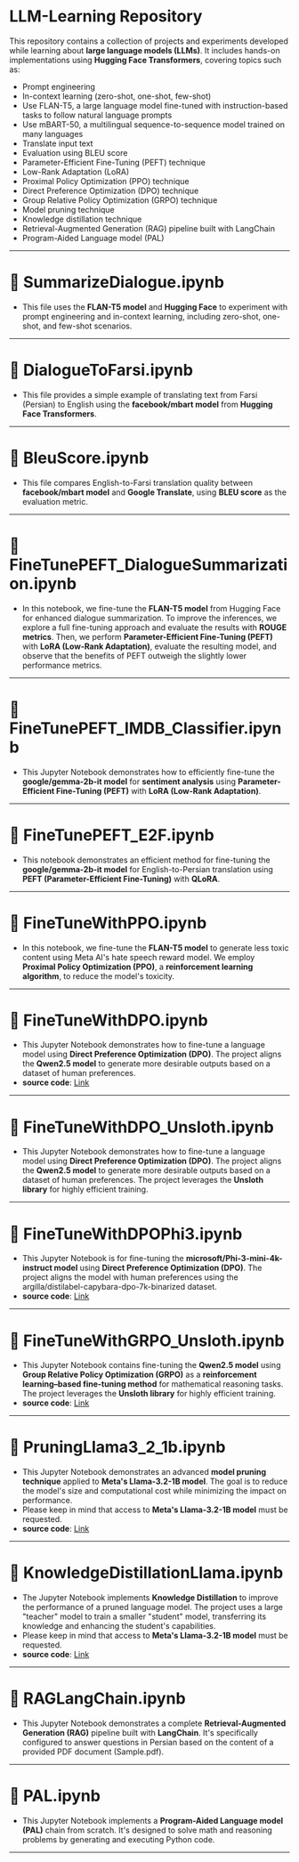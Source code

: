 # LLM-Learning Repository
This repository contains a collection of projects and experiments developed while learning about **large language models (LLMs)**. It includes hands-on implementations using **Hugging Face Transformers**, covering topics such as:
* Prompt engineering
* In-context learning (zero-shot, one-shot, few-shot)
* Use FLAN-T5, a large language model fine-tuned with instruction-based tasks to follow natural language prompts
* Use mBART-50, a multilingual sequence-to-sequence model trained on many languages
* Translate input text
* Evaluation using BLEU score
* Parameter-Efficient Fine-Tuning (PEFT) technique
* Low-Rank Adaptation (LoRA)
* Proximal Policy Optimization (PPO) technique
* Direct Preference Optimization (DPO) technique
* Group Relative Policy Optimization (GRPO) technique
* Model pruning technique
* Knowledge distillation technique
* Retrieval-Augmented Generation (RAG) pipeline built with LangChain
* Program-Aided Language model (PAL)

---

# 📝 SummarizeDialogue.ipynb
* This file uses the **FLAN-T5 model** and **Hugging Face** to experiment with prompt engineering and in-context learning, including zero-shot, one-shot, and few-shot scenarios.

---

# 📝 DialogueToFarsi.ipynb
* This file provides a simple example of translating text from Farsi (Persian) to English using the **facebook/mbart model** from **Hugging Face Transformers**.

---

# 📝 BleuScore.ipynb
* This file compares English-to-Farsi translation quality between **facebook/mbart model** and **Google Translate**, using **BLEU score** as the evaluation metric.

---

# 📝 FineTunePEFT_DialogueSummarization.ipynb
* In this notebook, we fine-tune the **FLAN-T5 model** from Hugging Face for enhanced dialogue summarization. To improve the inferences, we explore a full fine-tuning approach and evaluate the results with **ROUGE metrics**. Then, we perform **Parameter-Efficient Fine-Tuning (PEFT)** with **LoRA (Low-Rank Adaptation)**, evaluate the resulting model, and observe that the benefits of PEFT outweigh the slightly lower performance metrics.

---

# 📝 FineTunePEFT_IMDB_Classifier.ipynb
* This Jupyter Notebook demonstrates how to efficiently fine-tune the **google/gemma-2b-it model** for **sentiment analysis** using **Parameter-Efficient Fine-Tuning (PEFT)** with **LoRA (Low-Rank Adaptation)**.

---

# 📝 FineTunePEFT_E2F.ipynb
* This notebook demonstrates an efficient method for fine-tuning the **google/gemma-2b-it model** for English-to-Persian translation using **PEFT (Parameter-Efficient Fine-Tuning)** with **QLoRA**.

---

# 📝 FineTuneWithPPO.ipynb
* In this notebook, we fine-tune the **FLAN-T5 model** to generate less toxic content using Meta AI's hate speech reward model. We employ **Proximal Policy Optimization (PPO)**, a **reinforcement learning algorithm**, to reduce the model's toxicity.

---

# 📝 FineTuneWithDPO.ipynb
* This Jupyter Notebook demonstrates how to fine-tune a language model using **Direct Preference Optimization (DPO)**. The project aligns the **Qwen2.5 model** to generate more desirable outputs based on a dataset of human preferences.
* **source code**: [Link](https://github.com/ShawhinT/YouTube-Blog/tree/main/LLMs)

---

# 📝 FineTuneWithDPO_Unsloth.ipynb
* This Jupyter Notebook demonstrates how to fine-tune a language model using **Direct Preference Optimization (DPO)**. The project aligns the **Qwen2.5 model** to generate more desirable outputs based on a dataset of human preferences. The project leverages the **Unsloth library** for highly efficient training.

---

# 📝 FineTuneWithDPOPhi3.ipynb
* This Jupyter Notebook is for fine-tuning the **microsoft/Phi-3-mini-4k-instruct model** using **Direct Preference Optimization (DPO)**. The project aligns the model with human preferences using the argilla/distilabel-capybara-dpo-7k-binarized dataset.
* **source code**: [Link](https://github.com/peremartra/Large-Language-Model-Notebooks-Course)

---

# 📝 FineTuneWithGRPO_Unsloth.ipynb
* This Jupyter Notebook contains fine-tuning the **Qwen2.5 model** using **Group Relative Policy Optimization (GRPO)** as a **reinforcement learning–based fine-tuning method** for mathematical reasoning tasks. The project leverages the **Unsloth library** for highly efficient training.
* **source code**: [Link](https://github.com/unslothai/notebooks)

---

# 📝 PruningLlama3_2_1b.ipynb
* This Jupyter Notebook demonstrates an advanced **model pruning technique** applied to **Meta's Llama-3.2-1B model**. The goal is to reduce the model's size and computational cost while minimizing the impact on performance.
* Please keep in mind that access to **Meta's Llama-3.2-1B model** must be requested.
* **source code**: [Link](https://github.com/peremartra/Large-Language-Model-Notebooks-Course/tree/main)

---

# 📝 KnowledgeDistillationLlama.ipynb
* The Jupyter Notebook implements **Knowledge Distillation** to improve the performance of a pruned language model. The project uses a large "teacher" model to train a smaller "student" model, transferring its knowledge and enhancing the student's capabilities.
* Please keep in mind that access to **Meta's Llama-3.2-1B model** must be requested.
* **source code**: [Link](https://github.com/peremartra/Large-Language-Model-Notebooks-Course/tree/main)

---
# 📝 RAGLangChain.ipynb
* This Jupyter Notebook demonstrates a complete **Retrieval-Augmented Generation (RAG)** pipeline built with **LangChain**. It's specifically configured to answer questions in Persian based on the content of a provided PDF document (Sample.pdf).

---

# 📝 PAL.ipynb
* This Jupyter Notebook implements a **Program-Aided Language model (PAL)** chain from scratch. It's designed to solve math and reasoning problems by generating and executing Python code.

---


